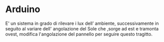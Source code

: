 # Arduino
E' un sistema in grado di rilevare i lux dell’ ambiente, 
successivamente in seguito al variare dell' angolazione del  Sole  che ,sorge ad est e tramonta  ovest, modifica l'angolazione del pannello per seguire questo tragitto.

